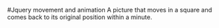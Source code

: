 #Jquery movement and animation 
A picture that moves in a square and comes back to its original position within a minute.